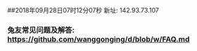 ##2018年09月28日07时12分07秒 新址: 142.93.73.107
### 兔友常见问题及解答: https://github.com/wanggonging/d/blob/w/FAQ.md
